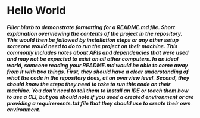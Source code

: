 # Hello World
##### Filler blurb to demonstrate formatting for a README.md file. Short explanation overviewing the contents of the project in the repository. This would then be followed by installation steps or any other setup someone would need to do to run the project on their machine. This commonly includes notes about APIs and dependencies that were used and may not be expected to exist on all other computers. In an ideal world, someone reading your README.md would be able to come away from it with two things. First, they should have a clear understanding of what the code in the repository does, at an overview level. Second, they should know the steps they need to take to run this code on their machine. You don't need to tell them to install an IDE or teach them how to use a CLI, but you should note if you used a created environment or are providing a requirements.txt file that they should use to create their own environment.

<!-- ![Header](demoPic.png) -->
